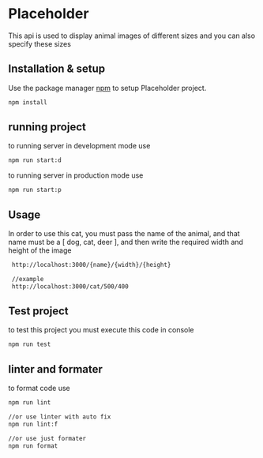 # Placeholder

This api is used to display animal images of different sizes and you can also specify these sizes

## Installation & setup

Use the package manager [npm](https://www.npmjs.com/) to setup Placeholder project.

```bash
npm install 
```
## running project
to running server in development mode use 

```bash
npm run start:d 
```

to running server in production mode use 

```bash
npm run start:p
```
## Usage

In order to use this cat, you must pass the name of the animal, and that name must be a [ dog, cat, deer ], and then write the required width and height of the image
```bash
 http://localhost:3000/{name}/{width}/{height} 

 //example
 http://localhost:3000/cat/500/400
```

## Test project 

to test this project you must execute this code in console

```bash
npm run test
```

## linter  and formater

to format code use

```bash
npm run lint

//or use linter with auto fix
npm run lint:f

//or use just formater 
npm run format
```